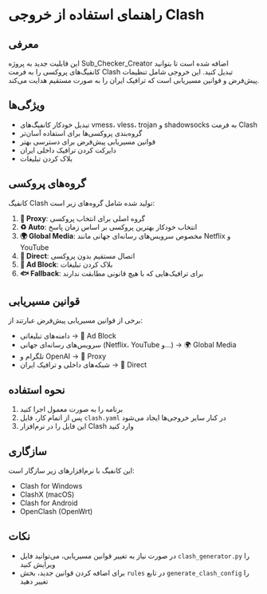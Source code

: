 # راهنمای استفاده از خروجی Clash

## معرفی
این قابلیت جدید به پروژه Sub_Checker_Creator اضافه شده است تا بتوانید کانفیگ‌های پروکسی را به فرمت Clash تبدیل کنید. این خروجی شامل تنظیمات پیش‌فرض و قوانین مسیریابی است که ترافیک ایران را به صورت مستقیم هدایت می‌کند.

## ویژگی‌ها
- تبدیل خودکار کانفیگ‌های vmess، vless، trojan و shadowsocks به فرمت Clash
- گروه‌بندی پروکسی‌ها برای استفاده آسان‌تر
- قوانین مسیریابی پیش‌فرض برای دسترسی بهتر
- دایرکت کردن ترافیک داخلی ایران
- بلاک کردن تبلیغات

## گروه‌های پروکسی
کانفیگ Clash تولید شده شامل گروه‌های زیر است:

1. **🚀 Proxy**: گروه اصلی برای انتخاب پروکسی
2. **♻️ Auto**: انتخاب خودکار بهترین پروکسی بر اساس زمان پاسخ
3. **🌍 Global Media**: مخصوص سرویس‌های رسانه‌ای جهانی مانند Netflix و YouTube
4. **🎯 Direct**: اتصال مستقیم بدون پروکسی
5. **🛑 Ad Block**: بلاک کردن تبلیغات
6. **🐟 Fallback**: برای ترافیک‌هایی که با هیچ قانونی مطابقت ندارند

## قوانین مسیریابی
برخی از قوانین مسیریابی پیش‌فرض عبارتند از:

- دامنه‌های تبلیغاتی → 🛑 Ad Block
- سرویس‌های رسانه‌ای جهانی (Netflix، YouTube و...) → 🌍 Global Media
- تلگرام و OpenAI → 🚀 Proxy
- شبکه‌های داخلی و ترافیک ایران → 🎯 Direct

## نحوه استفاده
1. برنامه را به صورت معمول اجرا کنید
2. پس از اتمام کار، فایل `clash.yaml` در کنار سایر خروجی‌ها ایجاد می‌شود
3. این فایل را در نرم‌افزار Clash وارد کنید

## سازگاری
این کانفیگ با نرم‌افزارهای زیر سازگار است:
- Clash for Windows
- ClashX (macOS)
- Clash for Android
- OpenClash (OpenWrt)

## نکات
- در صورت نیاز به تغییر قوانین مسیریابی، می‌توانید فایل `clash_generator.py` را ویرایش کنید
- برای اضافه کردن قوانین جدید، بخش `rules` در تابع `generate_clash_config` را تغییر دهید